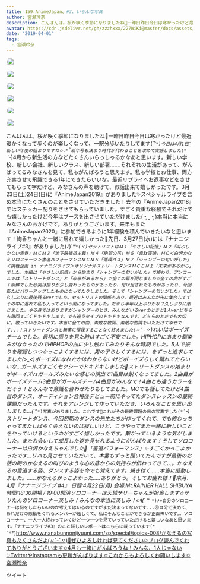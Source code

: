 ```yaml
---
title: 159.AnimeJapan、#3、いろんな写真
author: 宮瀬玲奈
description: こんばんは。桜が咲く季節になりましたね🌸一昨日昨日今日は寒かったけど最近暖かくなって歩くのが楽しくなって、一駅分歩いたりしてます(*´°`*)今日は4月1日🌸新しい年度の始まりですね✩.*˚新年号も決まり時代が代...
avatar: https://cdn.jsdelivr.net/gh/zzzhxxx/227WiKi@master/docs/assets/photo/avatar/reina.jpg
date: "2019-04-01"
tags:
  - 宮瀬玲奈
---
```


!![](https://cdn.jsdelivr.net/gh/zzzhxxx/227WiKi-image@master/blog-image/reina-2019-04-01_1.jpg)

!![](https://cdn.jsdelivr.net/gh/zzzhxxx/227WiKi-image@master/blog-image/reina-2019-04-01_2.jpg)

!![](https://cdn.jsdelivr.net/gh/zzzhxxx/227WiKi-image@master/blog-image/reina-2019-04-01_3.jpg)

!![](https://cdn.jsdelivr.net/gh/zzzhxxx/227WiKi-image@master/blog-image/reina-2019-04-01_4.jpg)

!![](https://cdn.jsdelivr.net/gh/zzzhxxx/227WiKi-image@master/blog-image/reina-2019-04-01_5.jpg)

!![](https://cdn.jsdelivr.net/gh/zzzhxxx/227WiKi-image@master/blog-image/reina-2019-04-01_6.jpg)


こんばんは。桜が咲く季節になりましたね🌸一昨日昨日今日は寒かったけど最近暖かくなって歩くのが楽しくなって、一駅分歩いたりしてます(*´°`*)今日は4月1日🌸新しい年度の始まりですね✩.*˚新年号も決まり時代が代わることを改めて実感しました(*´ｰ`*)4月から新生活の方などたくさんいらっしゃるかなあと思います。新しい学校、新しい会社、新しいクラス、新しい部署.......それぞれの生活があって、がんばってるみなさんを見て、私もがんばろうと思えます。私も学校とお仕事、両方充実させて飛躍できる1年にできたらいいな。最近リプライへお返事などをさせてもらって字だけど、みなさんの声を聴けて、お話出来て嬉しかったです。3月23日(土)24日(日)に『AnimeJapan2019』がありました✨スペシャルライブを含め本当にたくさんのことをさせていただきました！去年の『AnimeJapan2018』ではステッカー配りをさせてもらっていました。すごく貴重な経験でそれだけでも嬉しかったけど今年はブースを出させていただけました‪(  •̥ ˍ •̥  )‬本当に本当にみなさんのおかげです。ありがとうございます。来年もまた『AnimeJapan2020』に参加できるように1年経験を積んでいきたいなと思います！絢香ちゃんと一緒に居れて嬉しかった💓先日、3月27日(水)には『ナナニジライブ#3』がありました(ﾉ)*´꒳`*(ヾ)セットリストはＭ１「やさしい記憶」Ｍ２「叫ぶしかない青春」ＭＣＭ３「地下鉄抵抗主義」Ｍ４「絶望の花」Ｍ５「韋駄天娘」ＭＣ＜白沢かなえソロステージ＞書道パフォーマンスＭＣＭ６「循環バス」Ｍ７「シャンプーの匂いがした」＜挑戦企画 in ナナニジライブ＞オリジナルストリートダンスＭＣＥＮ１「未来があるから」でした。本編は「やさしい記憶」から始まり「シャンプーの匂いがした」で終わり、アンコールでは「ストリートダンス」と「未来があるから」で全ての幕が閉じました✩全ての曲がすごく新鮮でした😊実は振りが少し変わったものがあったり、付け足されたものがあったり、今回新たにパワーアップしたものになってたりしました。そして「シャンプーの匂いがした」では久しぶりに最後残るverでした。セットリストの関係もあり、最近はみんなが先に集合しててその中に遅れて私も入ってという風になってました。だから半年以上ぶりかな？久しぶりに感じました。やる身ではありますがシャンプーのとき、みんながいるverのときと1人verどちらも毎回すごくドキドキします。でも違うタイプのドキドキなんです。どちらのときでも大切に。歌っていきたいです。本当に全ての曲、素敵な歌詞、素敵な曲調をいただけて幸せです...！ストリートダンスも無事に怪我することなく終えました(〃´-`〃)れいはボーイズチームでした。最初に振りを見た時はすごく不安でした。HIPHOPにあまり馴染みがなかったのでHIPHOPの曲に少し触れてみたりそんな時期でした。5人で振りを確認しつつかっこよくするには、男の子らしくするには、をずっと追求してました(>_<)ボーイズになれたかはわからないけどボーイズらしく踊れてたらいいな...ガールズすごくセクシーでドキドキしました💓ストリートダンスの始まりがボーイズvsガールズみたいな感じの演出で1曲目は鋭くなってました。2曲目がボーイズチーム3曲目がガールズチーム4曲目がみんなで！4曲とも違うカラーをだそう！とみんなで意識を合わせたりもしてました。MCでも話してたけど4曲目のダンス、オーディション合格後デビュー前にやってたダンスレッスンの最終課題だったんです。それをアレンジして作っていただき、いろんなことを思い出しました...(*´°`*)写真がありました。これです🎉これがその最終課題の日の写真でした(*´ｰ`*)ストリートダンス、今回初期のダンスの先生たちが作ってくれて、でも終わっちゃってまたしばらく会えないのは寂しいけど、こうやってまた一緒に新しいことをやっていけるというのがすごく嬉しかったです。繋がっているような気がしました。またお会いして成長した姿を見せれるようにがんばります！そしてソロコーナーは白沢かなえちゃんでした🌷「書道パフォーマンス」✨すごくかっこよかったです...リハも見させていただいて、本番もずっと聞いてたんですが最後のお話の時のかなえるの叫びのような心の底からの気持ちが伝わってきて、、。かなえるの書道する姿、ダンスする姿を今でも覚えてます。焼き付く......本当に感動しました。......かなえるかっこよかった.....ありがとう。そしてお疲れ様！💓来月、4月『ナナニジライブ #4』
日程:4月22日(月)
会場:Mt.RAINIER HALL SHIBUYA
時間:18:30開場 / 19:00開演ソロコーナーは天城サリーちゃんが担当します✩サリたんのソロコーナー楽しみ！みんなの本当に楽しみ！«٩(*´ ꒳ `*)۶»自分のソロコーナーは何をしたらいいのか考えてはいるのですがまだ決まってないです...😥自分で決めて、あれだけの感動をくれるメンバーが眩しくて、私にそんなことができるか正直怖いです。。ソロコーナー、一人一人終わっていくけど一つ一つを見ていっていただけると嬉しいなあと思います。『ナナニジライブ#3』のこと詳しいレポートはこちらに載っています(*´°`*)http://www.nanabunnonijyuuni.com/sp/special/topics-008/かなえるの写真もたくさんだよ(〃´-`〃)💓ぜひよろしければ見てください✩ブログ読んでくれてありがとうございます✩4月も一緒にがんばろうね！みんな、1人じゃない✨TwitterやInstagramも更新がんばります✩これからもよろしくお願いします✩宮瀬玲奈


ツイート



